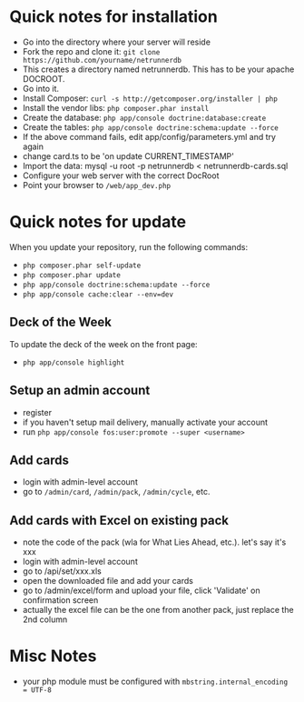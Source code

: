 # Quick notes for installation

- Go into the directory where your server will reside
- Fork the repo and clone it: `git clone https://github.com/yourname/netrunnerdb`
- This creates a directory named netrunnerdb. This has to be your apache DOCROOT. 
- Go into it.
- Install Composer: `curl -s http://getcomposer.org/installer | php`
- Install the vendor libs: `php composer.phar install`
- Create the database: `php app/console doctrine:database:create`
- Create the tables: `php app/console doctrine:schema:update --force`
- If the above command fails, edit app/config/parameters.yml and try again
- change card.ts to be 'on update CURRENT_TIMESTAMP'
- Import the data: mysql -u root -p netrunnerdb < netrunnerdb-cards.sql
- Configure your web server with the correct DocRoot
- Point your browser to `/web/app_dev.php`

# Quick notes for update

When you update your repository, run the following commands:

- `php composer.phar self-update`
- `php composer.phar update`
- `php app/console doctrine:schema:update --force`
- `php app/console cache:clear --env=dev`

## Deck of the Week

To update the deck of the week on the front page:

- `php app/console highlight` 

## Setup an admin account

- register
- if you haven't setup mail delivery, manually activate your account
- run `php app/console fos:user:promote --super <username>`

## Add cards

- login with admin-level account
- go to `/admin/card`, `/admin/pack`, `/admin/cycle`, etc.

## Add cards with Excel on existing pack

- note the code of the pack (wla for What Lies Ahead, etc.). let's say it's xxx
- login with admin-level account
- go to /api/set/xxx.xls
- open the downloaded file and add your cards
- go to /admin/excel/form and upload your file, click 'Validate' on confirmation screen
- actually the excel file can be the one from another pack, just replace the 2nd column

# Misc Notes

- your php module must be configured with `mbstring.internal_encoding = UTF-8`
